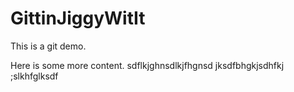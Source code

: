 # GittinJiggyWitIt

This is a git demo.

Here is some more content.
sdflkjghnsdlkjfhgnsd
jksdfbhgkjsdhfkj
;slkhfglksdf